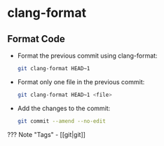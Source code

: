 # clang-format

## Format Code

- Format the previous commit using clang-format:
    ```bash
    git clang-format HEAD~1
    ```

- Format only one file in the previous commit:
    ```bash
    git clang-format HEAD~1 <file>
    ```

- Add the changes to the commit:
    ```bash
    git commit --amend --no-edit
    ```


??? Note "Tags"
    - [[git|git]]
